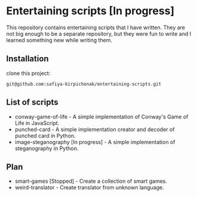 # Entertaining scripts [In progress]

This repository contains entertaining scripts that I have written. They are not big enough to be a 
separate repository, but they were fun to write and I learned something new while writing them.

## Installation

clone this project:

```
git@github.com:safiya-kirpichonak/entertaining-scripts.git
```

## List of scripts

- conway-game-of-life - A simple implementation of Conway's Game of Life in JavaScript.
- punched-card - A simple implementation creator and decoder of punched card in Python.
- image-steganography [In progress] - A simple implementation of steganography in Python.

## Plan

- smart-games [Stopped] - Create a collection of smart games.
- weird-translator - Create translator from unknown language.
